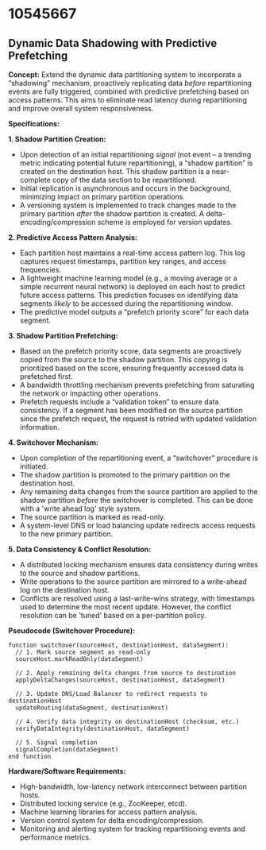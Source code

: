 # 10545667

## Dynamic Data Shadowing with Predictive Prefetching

**Concept:** Extend the dynamic data partitioning system to incorporate a “shadowing” mechanism, proactively replicating data *before* repartitioning events are fully triggered, combined with predictive prefetching based on access patterns. This aims to eliminate read latency during repartitioning and improve overall system responsiveness.

**Specifications:**

**1. Shadow Partition Creation:**

*   Upon detection of an initial repartitioning *signal* (not event – a trending metric indicating potential future repartitioning), a “shadow partition” is created on the destination host. This shadow partition is a near-complete copy of the data section to be repartitioned.
*   Initial replication is asynchronous and occurs in the background, minimizing impact on primary partition operations.
*   A versioning system is implemented to track changes made to the primary partition *after* the shadow partition is created.  A delta-encoding/compression scheme is employed for version updates.

**2. Predictive Access Pattern Analysis:**

*   Each partition host maintains a real-time access pattern log. This log captures request timestamps, partition key ranges, and access frequencies.
*   A lightweight machine learning model (e.g., a moving average or a simple recurrent neural network) is deployed on each host to predict future access patterns. This prediction focuses on identifying data segments *likely* to be accessed during the repartitioning window.
*   The predictive model outputs a “prefetch priority score” for each data segment.

**3.  Shadow Partition Prefetching:**

*   Based on the prefetch priority score, data segments are proactively copied from the source to the shadow partition. This copying is prioritized based on the score, ensuring frequently accessed data is prefetched first.
*   A bandwidth throttling mechanism prevents prefetching from saturating the network or impacting other operations.
*   Prefetch requests include a “validation token” to ensure data consistency. If a segment has been modified on the source partition since the prefetch request, the request is retried with updated validation information.

**4.  Switchover Mechanism:**

*   Upon completion of the repartitioning event, a “switchover” procedure is initiated.
*   The shadow partition is promoted to the primary partition on the destination host.
*   Any remaining delta changes from the source partition are applied to the shadow partition *before* the switchover is completed.  This can be done with a 'write ahead log' style system.
*   The source partition is marked as read-only.
*   A system-level DNS or load balancing update redirects access requests to the new primary partition.

**5.  Data Consistency & Conflict Resolution:**

*   A distributed locking mechanism ensures data consistency during writes to the source and shadow partitions. 
*   Write operations to the source partition are mirrored to a write-ahead log on the destination host.
*   Conflicts are resolved using a last-write-wins strategy, with timestamps used to determine the most recent update.  However, the conflict resolution can be 'tuned' based on a per-partition policy.

**Pseudocode (Switchover Procedure):**

```
function switchover(sourceHost, destinationHost, dataSegment):
  // 1. Mark source segment as read-only
  sourceHost.markReadOnly(dataSegment)

  // 2. Apply remaining delta changes from source to destination
  applyDeltaChanges(sourceHost, destinationHost, dataSegment)

  // 3. Update DNS/Load Balancer to redirect requests to destinationHost
  updateRouting(dataSegment, destinationHost)

  // 4. Verify data integrity on destinationHost (checksum, etc.)
  verifyDataIntegrity(destinationHost, dataSegment)

  // 5. Signal completion
  signalCompletion(dataSegment)
end function
```

**Hardware/Software Requirements:**

*   High-bandwidth, low-latency network interconnect between partition hosts.
*   Distributed locking service (e.g., ZooKeeper, etcd).
*   Machine learning libraries for access pattern analysis.
*   Version control system for delta encoding/compression.
*   Monitoring and alerting system for tracking repartitioning events and performance metrics.